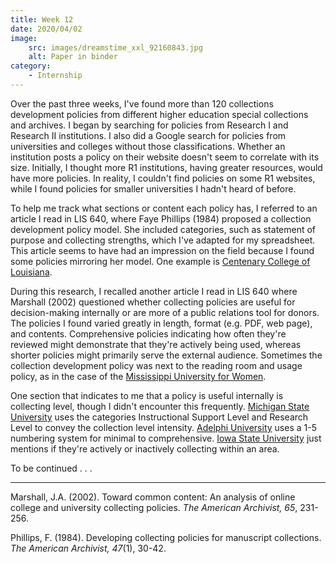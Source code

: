 ```yaml
---
title: Week 12
date: 2020/04/02
image:
    src: images/dreamstime_xxl_92160843.jpg
    alt: Paper in binder
category:
    - Internship
---
```


Over the past three weeks, I've found more than 120 collections development policies from different higher education special collections and archives. I began by searching for policies from Research I and Research II institutions. I also did a Google search for policies from universities and colleges without those classifications. Whether an institution posts a policy on their website doesn't seem to correlate with its size. Initially, I thought more R1 institutions, having greater resources, would have more policies. In reality, I couldn't find policies on some R1 websites, while I found policies for smaller universities I hadn't heard of before.

To help me track what sections or content each policy has, I referred to an article I read in LIS 640, where Faye Phillips (1984) proposed a collection development policy model. She included categories, such as statement of purpose and collecting strengths, which I've adapted for my spreadsheet. This article seems to have had an impression on the field because I found some policies mirroring her model. One example is [Centenary College of Louisiana](https://www.centenary.edu/files/resources/collectiondevelopmentpolicy1.pdf).

During this research, I recalled another article I read in LIS 640 where Marshall (2002) questioned whether collecting policies are useful for decision-making internally or are more of a public relations tool for donors. The policies I found varied greatly in length, format (e.g. PDF, web page), and contents. Comprehensive policies indicating how often they're reviewed might demonstrate that they're actively being used, whereas shorter policies might primarily serve the external audience. Sometimes the collection development policy was next to the reading room and usage policy, as in the case of the [Mississippi University for Women](https://www.muw.edu/library/archives/about).

One section that indicates to me that a policy is useful internally is collecting level, though I didn't encounter this frequently. [Michigan State University](https://libguides.lib.msu.edu/c.php?g=419185&p=2857940) uses the categories Instructional Support Level and Research Level to convey the collection level intensity. [Adelphi University](https://libguides.adelphi.edu/policies/specialcollectionspolicy#s-lg-box-wrapper-21992800) uses a 1-5 numbering system for minimal to comprehensive. [Iowa State University](https://specialcollections.lib.iastate.edu/collections-policy) just mentions if they're actively or inactively collecting within an area.

To be continued . . .

---

Marshall, J.A. (2002). Toward common content: An analysis of online college and university collecting policies. _The American Archivist, 65_, 231-256.

Phillips, F. (1984). Developing collecting policies for manuscript collections. _The American Archivist, 47_(1), 30-42.
